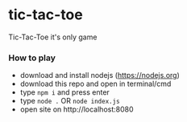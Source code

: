 # tic-tac-toe
Tic-Tac-Toe it's only game

### How to play

- download and install nodejs (https://nodejs.org)
- download this repo and open in terminal/cmd
- type ```npm i``` and press enter
- type ```node .``` OR ```node index.js```
- open site on http://localhost:8080

